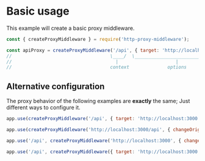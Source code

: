 # Basic usage

This example will create a basic proxy middleware.

```javascript
const { createProxyMiddleware } = require('http-proxy-middleware');

const apiProxy = createProxyMiddleware('/api', { target: 'http://localhost:3000' });
//                                    \____/  \________________________________/
//                                      |                     |
//                                    context              options
```

## Alternative configuration

The proxy behavior of the following examples are **exactly** the same; Just different ways to configure it.

```javascript
app.use(createProxyMiddleware('/api', { target: 'http://localhost:3000', changeOrigin: true }));
```

```javascript
app.use(createProxyMiddleware('http://localhost:3000/api', { changeOrigin: true }));
```

```javascript
app.use('/api', createProxyMiddleware('http://localhost:3000', { changeOrigin: true }));
```

```javascript
app.use('/api', createProxyMiddleware({ target: 'http://localhost:3000', changeOrigin: true }));
```
